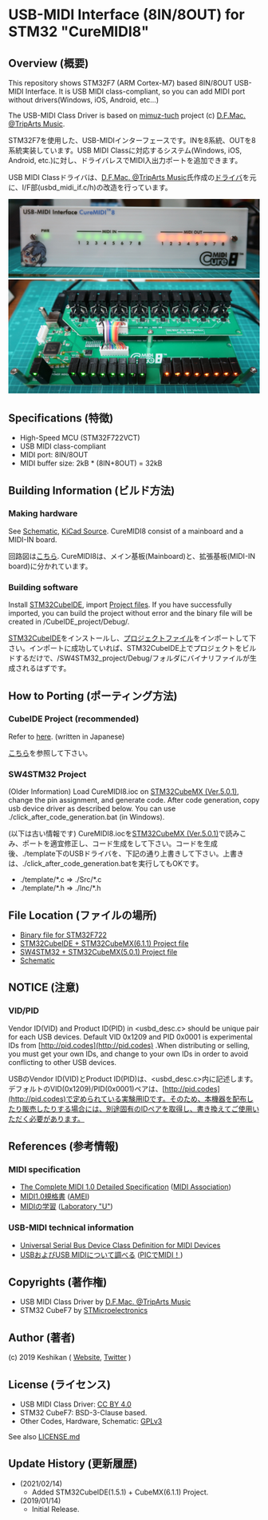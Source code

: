 # USB-MIDI Interface (8IN/8OUT) for STM32 "CureMIDI8"

## Overview (概要)

This repository shows STM32F7 (ARM Cortex-M7) based  8IN/8OUT USB-MIDI Interface.
It is USB MIDI class-compliant, so you can add MIDI port without drivers(Windows, iOS, Android, etc...)

The USB-MIDI Class Driver is based on [mimuz-tuch](https://github.com/mimuz/mimuz-tuch) project (c) [D.F.Mac. @TripArts Music](https://github.com/tadfmac).

STM32F7を使用した、USB-MIDIインターフェースです。INを8系統、OUTを8系統実装しています。USB MIDI Classに対応するシステム(Windows, iOS, Android, etc.)に対し、ドライバレスでMIDI入出力ポートを追加できます。

USB MIDI Classドライバは、[D.F.Mac. @TripArts Music](https://github.com/tadfmac)氏作成の[ドライバ](https://github.com/mimuz/mimuz-tuch/tree/master/STM32)を元に、I/F部(usbd_midi_if.c/h)の改造を行っています。

![Sample Image](./hardware/p1.jpg)
![Sample Image](./hardware/p2.jpg)

## Specifications (特徴)

* High-Speed MCU (STM32F722VCT)
* USB MIDI class-compliant
* MIDI port: 8IN/8OUT
* MIDI buffer size: 2kB * (8IN+8OUT) = 32kB

## Building Information (ビルド方法)

### Making hardware

See [Schematic](./hardware/schematic.pdf), [KiCad Source](./hardware/kicad_source).
CureMIDI8 consist of a mainboard and a MIDI-IN board.

回路図は[こちら](./hardware/schematic.pdf).
CureMIDI8は、メイン基板(Mainboard)と、拡張基板(MIDI-IN board)に分かれています。

### Building software

Install [STM32CubeIDE](https://www.st.com/ja/development-tools/stm32cubeide.html), import [Project files](./software/CubeIDE_project/). If you have successfully imported, you can build the project without error and the binary file will be created in /CubeIDE_project/Debug/.

[STM32CubeIDE](https://www.st.com/ja/development-tools/stm32cubeide.html)をインストールし、[プロジェクトファイル](./software/CubeIDE_project/)をインポートして下さい。インポートに成功していれば、STM32CubeIDE上でプロジェクトをビルドするだけで、/SW4STM32_project/Debug/フォルダにバイナリファイルが生成されるはずです。

## How to Porting (ポーティング方法)

### CubeIDE Project (recommended)

Refer to [here](software/README.md). (written in Japanese)

[こちら](software/README.md)を参照して下さい。

### SW4STM32 Project

(Older Information)
Load CureMIDI8.ioc on [STM32CubeMX (Ver.5.0.1)](https://www.st.com/ja/development-tools/stm32cubemx.html), change the pin assignment, and generate code.
After code generation, copy usb device driver as described below. You can use ./click_after_code_generation.bat (in Windows).

(以下は古い情報です)
CureMIDI8.iocを[STM32CubeMX (Ver.5.0.1)](https://www.st.com/ja/development-tools/stm32cubemx.html)で読みこみ、ポートを適宜修正し、コード生成をして下さい。コードを生成後、./template下のUSBドライバを、下記の通り上書きして下さい。上書きは、./click_after_code_generation.batを実行してもOKです。

* ./template/\*.c => ./Src/\*.c
* ./template/\*.h => ./Inc/\*.h

## File Location (ファイルの場所)

* [Binary file for STM32F722](./software/bin/)
* [STM32CubeIDE + STM32CubeMX(6.1.1) Project file](./software/CubeIDE_Project/)
* [SW4STM32 + STM32CubeMX(5.0.1) Project file](./software/SW4STM32_project/)
* [Schematic](./hardware/schematic.pdf)

## NOTICE (注意)

### VID/PID

Vendor ID(VID) and Product ID(PID) in <usbd_desc.c> should be unique pair for each USB devices.
Default VID 0x1209 and PID 0x0001 is experimental IDs from [http://pid.codes](http://pid.codes) .When distributing or selling, you must get your own IDs, and change to your own IDs in order to avoid conflicting to other USB devices.

USBのVendor ID(VID)とProduct ID(PID)は、<usbd_desc.c>内に記述します。
デフォルトのVID(0x1209)/PID(0x0001)ペアは、[http://pid.codes](http://pid.codes)で定められている実験用IDです。そのため、本機器を配布したり販売したりする場合には、別途固有のIDペアを取得し、書き換えてご使用いただく必要があります。

## References (参考情報)

### MIDI specification

* [The Complete MIDI 1.0 Detailed Specification](https://www.midi.org/specifications/item/the-midi-1-0-specification) ([MIDI Association](https://www.midi.org/))
* [MIDI1.0規格書](http://amei.or.jp/midistandardcommittee/MIDI1.0.pdf) ([AMEI](http://amei.or.jp/))
* [MIDIの学習](http://www1.plala.or.jp/yuuto/midi/index.html) ([Laboratory "U"](http://www1.plala.or.jp/yuuto/top.html))

### USB-MIDI technical information

* [Universal Serial Bus Device Class Definition for MIDI Devices](http://www.usb.org/developers/docs/devclass_docs/midi10.pdf)
* [USBおよびUSB MIDIについて調べる](http://picmidi.seesaa.net/article/150728556.html) ([PICでMIDI！](http://picmidi.seesaa.net/))

## Copyrights (著作権)

* USB MIDI Class Driver by [D.F.Mac. @TripArts Music](http://ta-music.strikingly.com/)
* STM32 CubeF7 by [STMicroelectronics](https://www.st.com/en/embedded-software/stm32cubef7.html)

## Author (著者)

(c) 2019 Keshikan ( [Website](http://www.keshikan.net/),  [Twitter](https://twitter.com/keshinomi_88pro) )

## License (ライセンス)

* USB MIDI Class Driver: [CC BY 4.0](https://creativecommons.org/licenses/by/4.0/)
* STM32 CubeF7: BSD-3-Clause based.
* Other Codes, Hardware, Schematic: [GPLv3](https://www.gnu.org/licenses/gpl-3.0.html)

See also [LICENSE.md](./LICENSE.md)

## Update History (更新履歴)

* (2021/02/14)
  * Added STM32CubeIDE(1.5.1) + CubeMX(6.1.1) Project.
* (2019/01/14)
  * Initial Release.
  